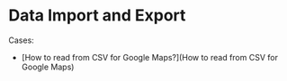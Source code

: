 # Data Import and Export

Cases:
* [How to read from CSV for Google Maps?](How to read from CSV for Google Maps)